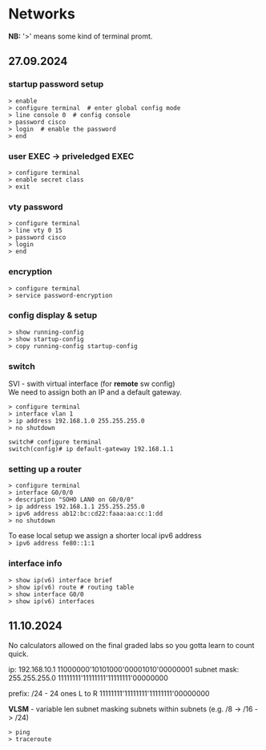 # Networks
**NB:** '\>' means some kind of terminal promt.
## 27.09.2024
### startup password setup
``` 
> enable
> configure terminal  # enter global config mode
> line console 0  # config console
> password cisco
> login  # enable the password
> end
```
### user EXEC -> priveledged EXEC
```
> configure terminal
> enable secret class
> exit
```
### vty password
```
> configure terminal
> line vty 0 15
> password cisco
> login
> end
```
### encryption
```
> configure terminal
> service password-encryption
```
### config display & setup
```
> show running-config
> show startup-config
> copy running-config startup-config
```
### switch
SVI - swith virtual interface (for **remote** sw config)\
We need to assign both an IP and a default gateway.
```
> configure terminal
> interface vlan 1
> ip address 192.168.1.0 255.255.255.0
> no shutdown

switch# configure terminal
switch(config)# ip default-gateway 192.168.1.1
```
### setting up a router
```
> configure terminal
> interface G0/0/0
> description "SOHO LAN0 on G0/0/0"
> ip address 192.168.1.1 255.255.255.0
> ipv6 address ab12:bc:cd22:faaa:aa:cc:1:dd
> no shutdown
```
To ease local setup we assign a shorter local ipv6 address\
`> ipv6 address fe80::1:1`
### interface info
```
> show ip(v6) interface brief
> show ip(v6) route # routing table
> show interface G0/0
> show ip(v6) interfaces
```
## 11.10.2024
No calculators allowed on the final graded labs so you gotta learn to count quick.

ip: 192.168.10.1  11000000'10101000'00001010'00000001
subnet mask: 255.255.255.0 11111111'11111111'11111111'00000000

prefix: /24 - 24 ones L to R 11111111'11111111'11111111'00000000

**VLSM** - variable len subnet masking
subnets within subnets (e.g. /8 -> /16 -> /24)

```
> ping
> traceroute
```

